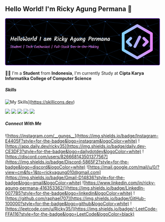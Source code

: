 ## Hello World! I'm Ricky Agung Permana 👋
![Git Hub banner](img/github-header-image%20.png)

👨‍🎓 I'm a **Student** from **Indonesia**, I'm currently Study at **Cipta Karya Informatika College of Computer Science**

##### Skills
![My Skills](https://skillicons.dev/icons?i=python,html,css,js,mysql)](https://skillicons.dev)

<img src="https://img.shields.io/badge/Python-FFD43B?style=for-the-badge&logo=python&logoColor=blue" /> <img src="https://img.shields.io/badge/HTML5-E34F26?style=for-the-badge&logo=html5&logoColor=white" /> <img src="https://img.shields.io/badge/CSS3-1572B6?style=for-the-badge&logo=css3&logoColor=white" /> <img src="https://img.shields.io/badge/JavaScript-323330?style=for-the-badge&logo=javascript&logoColor=F7DF1E" /> <img src="https://img.shields.io/badge/MySQL-005C84?style=for-the-badge&logo=mysql&logoColor=white" />

##### Connect With Me
![https://instagram.com/__gungs__](https://img.shields.io/badge/Instagram-E4405F?style=for-the-badge&logo=instagram&logoColor=white) ![https://app.daily.dev/ricky35](https://img.shields.io/badge/daily.dev-CE3DF3?style=for-the-badge&logo=dailydotdev&logoColor=white) ![https://discord.com/users/826668143501377567](https://img.shields.io/badge/Discord-5865F2?style=for-the-badge&logo=discord&logoColor=white) ![https://mail.google.com/mail/u/0/?view=cm&fs=1&to=rickyagung010@gmail.com](https://img.shields.io/badge/Gmail-D14836?style=for-the-badge&logo=gmail&logoColor=white) ![https://www.linkedin.com/in/ricky-agung-permana-416353362/](https://img.shields.io/badge/LinkedIn-0077B5?style=for-the-badge&logo=linkedin&logoColor=white) ![https://github.com/raphael707](https://img.shields.io/badge/GitHub-100000?style=for-the-badge&logo=github&logoColor=white) ![https://leetcode.com/u/Ricky35/](https://img.shields.io/badge/-LeetCode-FFA116?style=for-the-badge&logo=LeetCode&logoColor=black)
